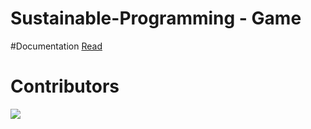 # Sustainable-Programming - Game
#Documentation
  <a href="https://itzdriev.github.io/Sustainable-Programming-Game/">Read</a>
# Contributors
<a href="https://github.com/Flurry2005/Brogress/graphs/contributors">
  <img src="https://contrib.rocks/image?repo=Flurry2005/Brogress" />
</a>
